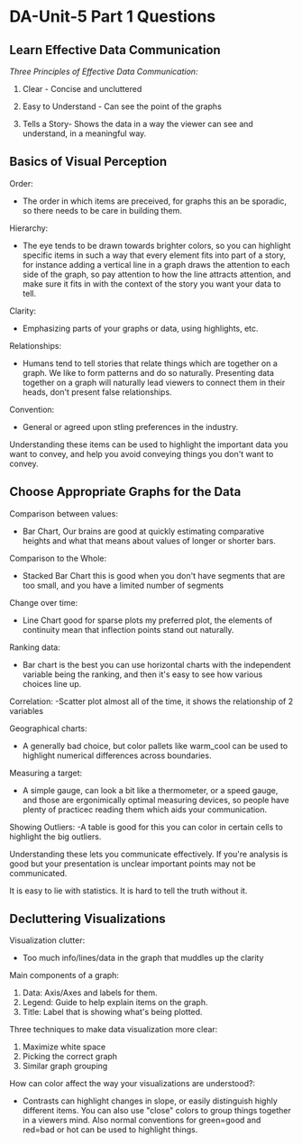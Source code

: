 # DA-Unit-5 Part 1 Questions

## Learn Effective Data Communication

*Three Principles of Effective Data Communication:*

1. Clear - Concise and uncluttered

2. Easy to Understand - Can see the point of the graphs

3. Tells a Story- Shows the data in a way the viewer can see and understand, in a meaningful way.

## Basics of Visual Perception

Order:
- The order in which items are preceived, for graphs this an be sporadic, so there needs to be care in building them.

Hierarchy:
- The eye tends to be drawn towards brighter colors, so you can highlight specific items in such a way that every element fits into part of a story, for instance adding a vertical line in a graph draws the attention to each side of the graph, so pay attention to how the line attracts attention, and make sure it fits in with the context of the story you want your data to tell.

Clarity:
- Emphasizing parts of your graphs or data, using highlights, etc.

Relationships:
- Humans tend to tell stories that relate things which are together on a graph. We like to form patterns and do so naturally. Presenting data together on a graph will naturally lead viewers to connect them in their heads, don't present false relationships.

Convention:
- General or agreed upon stling preferences in the industry.

Understanding these items can be used to highlight the important data you want to convey, and help you avoid conveying things you don't want to convey.

## Choose Appropriate Graphs for the Data

Comparison between values:
- Bar Chart, Our brains are good at quickly estimating comparative heights and what that means about values of longer or shorter bars.

Comparison to the Whole:
- Stacked Bar Chart this is good when you don't have segments that are too small, and you have a limited number of segments

Change over time:
- Line Chart good for sparse plots my preferred plot, the elements of continuity mean that inflection points stand out naturally.

Ranking data:
- Bar chart is the best you can use horizontal charts with the independent variable being the ranking, and then it's easy to see how various choices line up.

Correlation:
-Scatter plot almost all of the time, it shows the relationship of 2 variables

Geographical charts:
- A generally bad choice, but color pallets like warm_cool can be used to highlight numerical differences across boundaries.

Measuring a target: 
- A simple gauge, can look a bit like a thermometer, or a speed gauge, and those are ergonimically optimal measuring devices, so people have plenty of practicec reading them which aids your communication.

Showing Outliers: 
-A table is good for this you can color in certain cells to highlight the big outliers.

Understanding these lets you communicate effectively. If you're analysis is good but your presentation is unclear important points may not be communicated.

It is easy to lie with statistics. It is hard to tell the truth without it.

## Decluttering Visualizations

Visualization clutter: 
- Too much info/lines/data in the graph that muddles up the clarity

Main components of a graph:
1. Data: Axis/Axes and labels for them. 
2. Legend: Guide to help explain items on the graph.
3. Title: Label that is showing what's being plotted.

Three techniques to make data visualization more clear:

1. Maximize white space
2. Picking the correct graph
3. Similar graph grouping

How can color affect the way your visualizations are understood?:

- Contrasts can highlight changes in slope, or easily distinguish highly different items. You can also use "close" colors to group things together in a viewers mind. Also normal conventions for green=good and red=bad or hot can be used to highlight things.
